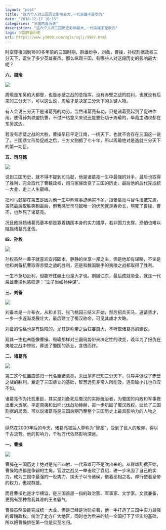 ```yaml
---
layout: "post"
title: "这六个人对三国历史影响最大,一代枭雄不是吹的"
date: "2018-12-17 16:15"
categories: "三国两晋历史"
description: "这六个人对三国历史影响最大,一代枭雄不是吹的"
tags: 三国两晋历史
url: https://www.y5000.com/zgls/sglj/5907.html
---
```






时空穿梭回到1800多年前的三国时期，群雄纷争，刘备，曹操，孙权割据政权三分天下，诞生了多少英雄豪杰。那么纵观三国，有哪些人对这段历史的影响最大呢？

**六、周瑜**

![](https://img.y5000.com/uploads/allimg/161125/8-161125140949502.jpg)

周瑜是东吴的大都督，也是赤壁之战的总指挥，没有赤壁之战的胜利，也就没有后来的三分天下，可以这么说，周瑜才是决定三分天下的关键人物。

有人会说三分天下是诸葛亮的功劳，当然诸葛亮有功，只是诸葛亮起到了促进作用，使得孙刘联盟抗曹，不过严格意义来说还是要归功于周瑜的，毕竟主动权都在东吴这边。

若没有赤壁之战的大胜，曹操早已平定江南，一统天下，也就不会存在三国这一说了。三国鼎立形势促成之后，三方又割据了七十年，所以周瑜绝对是造就三分天下的第一功臣。

**五、司马懿**

![](https://img.y5000.com/uploads/allimg/161125/8-161125141000G5.jpg)

说到三国历史，就不得不提到司马懿，他是诸葛亮一生中最强的对手，最后也取得了胜利，完全取代了曹魏政权，司马家族改变了三国的历史，最后他的后代完成统一大业，走上人生巅峰。

把司马懿排在第五是因为他一生中辉煌事迹确实不多，跟诸葛亮斗智斗法被完虐，虽然最后取胜笑到最后，但我感觉司马懿唯一的优势就是寿命长，熬死了曹操、曹丕，也熬死了诸葛亮。

况且他抵挡诸葛亮基本都是靠着魏国本身的实力雄厚，若非国力支撑，恐怕也难以阻挡诸葛亮北伐。

**四、孙权**

![](https://img.y5000.com/uploads/allimg/161125/8-161125141009634.jpg)

孙权虽然一辈子就喜欢安邦固本，静静的坐享一邦之主，但是他却有谋略，不论是他和刘备抗曹取得赤壁之战的胜利，还是和魏国联手的夷陵之战都取得了胜利。

一生不急功近利，但能守住疆土也是大才也。割据江东，最后成就帝业，就连一代枭雄曹操也感叹道：“生子当如孙仲谋”。

**三、刘备**

![](https://img.y5000.com/uploads/allimg/161125/8-16112514101O35.jpg)

刘备本是一介布衣，从和关羽、张飞桃园三结义开始，然后招兵买马，遍请贤才，一步一步逐渐发展壮大，最后建立了蜀汉称帝，可见其雄才大略。

刘备的性格也是有缺陷的，尤其是称帝之后狂妄自大，不听取诸葛亮的建议。

观其一生也未能像曹操、周瑜那样对三国局势带来决定性的改变，晚年为了报仇在夷陵之战中惨败，葬送了蜀国的基业，含恨而终。

**二、诸葛亮**

![](https://img.y5000.com/uploads/allimg/161125/8-16112514102M46.jpg)

第二这个位置应该归一代名臣诸葛亮，未出茅庐已知三分天下，引导并促成了赤壁之战的胜利，奠定了三国鼎立的基础，智慧远见非常人所能及，连周瑜小儿也自叹不如。

诸葛亮作为托孤重臣，其实是刘备死后蜀汉的实际统治者，为蜀国的内政和军事做出重大贡献，平定南夷和出师北伐战功赫赫，进一步巩固了蜀汉政权，延长了三国割据的局面，可以说诸葛亮是三国后期乃至整个三国历史上最具影响力的人物之一。

纵然在2000年后的今天，诸葛亮被后人尊称为“智圣”，受到了世人的敬仰，得以千古流芳。他的影响力，千秋万代依然影响深远。

**一、曹操**

![](https://img.y5000.com/uploads/allimg/161125/8-16112514103VP.jpg)

曹操在三国历史上绝对是光芒四射，一代枭雄可不是吹出来的。从群雄割据开始，曹操始终都是争霸的主角，官渡之战又一举击败了袁绍，进一步巩固了自己的实力，成为三国中最强的一股势力，挟天子以令诸侯，借着丞相之名，却行使着皇帝的权力，傲视群雄。

而且曹操也是才华横溢，是三国首屈一指的政治家、军事家、文学家。文武兼备，更拥有那种舍我其谁的王者霸气。

曹操虽然没能完成统一大业，但是已经是功勋卓著，他一手打造了三国中实力最强的曹魏政权，统治了北方广大地区，同时也为后来的统一全国打下了坚实的基础，所以把曹操排在第一位是实至名归。
